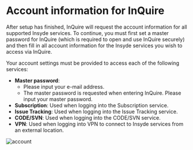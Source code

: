 # Account information for InQuire

After setup has finished, InQuire will request the account information for all supported Insyde services. To continue, you must first set a master password for InQuire \(which is required to open and use InQuire securely\) and then fill in all account information for the Insyde services you wish to access via InQuire.

Your account settings must be provided to access each of the following services:

* **Master password**:
  * Please input your e-mail address.
  * The master password is requested when entering InQuire. Please input your master password.
* **Subscription**: Used when logging into the Subscription service.
* **Issue Tracking**: Used when logging into the Issue Tracking service.
* **CODE/SVN**: Used when logging into the CODE/SVN service.
* **VPN**: Used when logging into VPN to connect to Insyde services from an external location.

![account](https://github.com/kswang0101/InQuire/tree/e182c4313131e809453b9aa4d6043b2c53dadd25/assets/image5.png)

